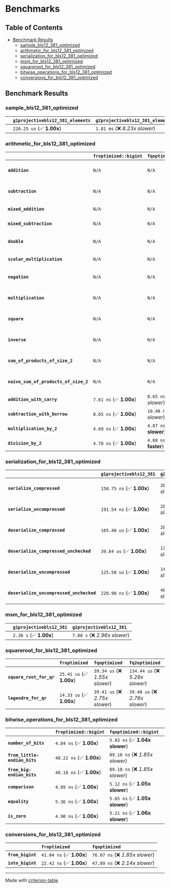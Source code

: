 # Benchmarks

## Table of Contents

- [Benchmark Results](#benchmark-results)
    - [sample_bls12_381_optimized](#sample_bls12_381_optimized)
    - [arithmetic_for_bls12_381_optimized](#arithmetic_for_bls12_381_optimized)
    - [serialization_for_bls12_381_optimized](#serialization_for_bls12_381_optimized)
    - [msm_for_bls12_381_optimized](#msm_for_bls12_381_optimized)
    - [squareroot_for_bls12_381_optimized](#squareroot_for_bls12_381_optimized)
    - [bitwise_operations_for_bls12_381_optimized](#bitwise_operations_for_bls12_381_optimized)
    - [conversions_for_bls12_381_optimized](#conversions_for_bls12_381_optimized)

## Benchmark Results

### sample_bls12_381_optimized

|        | `g1projectivebls12_381_elements`          | `g2projectivebls12_381_elements`           |
|:-------|:------------------------------------------|:------------------------------------------ |
|        | `220.25 us` (✅ **1.00x**)                 | `1.81 ms` (❌ *8.23x slower*)               |

### arithmetic_for_bls12_381_optimized

|                                       | `froptimized::bigint`          | `fqoptimized::bigint`           | `g1projectivebls12_381`          | `g2projectivebls12_381`          | `fq2optimized`                   | `fq12optimized`                   | `fqoptimized`                    | `froptimized`                     |
|:--------------------------------------|:-------------------------------|:--------------------------------|:---------------------------------|:---------------------------------|:---------------------------------|:----------------------------------|:---------------------------------|:--------------------------------- |
| **`addition`**                        | `N/A`                          | `N/A`                           | `1.22 us` (✅ **1.00x**)          | `3.87 us` (❌ *3.16x slower*)     | `23.29 ns` (🚀 **52.49x faster**) | `179.76 ns` (🚀 **6.80x faster**)  | `12.67 ns` (🚀 **96.47x faster**) | `8.66 ns` (🚀 **141.14x faster**)  |
| **`subtraction`**                     | `N/A`                          | `N/A`                           | `1.27 us` (✅ **1.00x**)          | `3.94 us` (❌ *3.11x slower*)     | `23.33 ns` (🚀 **54.30x faster**) | `158.25 ns` (🚀 **8.00x faster**)  | `12.89 ns` (🚀 **98.29x faster**) | `8.77 ns` (🚀 **144.37x faster**)  |
| **`mixed_addition`**                  | `N/A`                          | `N/A`                           | `885.26 ns` (✅ **1.00x**)        | `2.78 us` (❌ *3.15x slower*)     | `N/A`                            | `N/A`                             | `N/A`                            | `N/A`                             |
| **`mixed_subtraction`**               | `N/A`                          | `N/A`                           | `923.45 ns` (✅ **1.00x**)        | `2.85 us` (❌ *3.08x slower*)     | `N/A`                            | `N/A`                             | `N/A`                            | `N/A`                             |
| **`double`**                          | `N/A`                          | `N/A`                           | `583.95 ns` (✅ **1.00x**)        | `1.78 us` (❌ *3.05x slower*)     | `12.47 ns` (🚀 **46.84x faster**) | `67.37 ns` (🚀 **8.67x faster**)   | `7.24 ns` (🚀 **80.64x faster**)  | `5.87 ns` (🚀 **99.42x faster**)   |
| **`scalar_multiplication`**           | `N/A`                          | `N/A`                           | `338.33 us` (✅ **1.00x**)        | `976.57 us` (❌ *2.89x slower*)   | `N/A`                            | `N/A`                             | `N/A`                            | `N/A`                             |
| **`negation`**                        | `N/A`                          | `N/A`                           | `N/A`                            | `N/A`                            | `22.70 ns` (❌ *3.68x slower*)    | `102.91 ns` (❌ *16.70x slower*)   | `18.33 ns` (❌ *2.97x slower*)    | `6.16 ns` (✅ **1.00x**)           |
| **`multiplication`**                  | `N/A`                          | `N/A`                           | `N/A`                            | `N/A`                            | `242.09 ns` (❌ *5.27x slower*)   | `6.23 us` (❌ *135.57x slower*)    | `76.60 ns` (❌ *1.67x slower*)    | `45.98 ns` (✅ **1.00x**)          |
| **`square`**                          | `N/A`                          | `N/A`                           | `N/A`                            | `N/A`                            | `176.08 ns` (❌ *4.68x slower*)   | `4.38 us` (❌ *116.40x slower*)    | `65.02 ns` (❌ *1.73x slower*)    | `37.59 ns` (✅ **1.00x**)          |
| **`inverse`**                         | `N/A`                          | `N/A`                           | `N/A`                            | `N/A`                            | `15.37 us` (❌ *2.15x slower*)    | `25.73 us` (❌ *3.60x slower*)     | `15.09 us` (❌ *2.11x slower*)    | `7.16 us` (✅ **1.00x**)           |
| **`sum_of_products_of_size_2`**       | `N/A`                          | `N/A`                           | `N/A`                            | `N/A`                            | `526.71 ns` (❌ *6.21x slower*)   | `12.79 us` (❌ *150.71x slower*)   | `118.25 ns` (❌ *1.39x slower*)   | `84.86 ns` (✅ **1.00x**)          |
| **`naive_sum_of_products_of_size_2`** | `N/A`                          | `N/A`                           | `N/A`                            | `N/A`                            | `515.89 ns` (❌ *5.90x slower*)   | `12.72 us` (❌ *145.37x slower*)   | `163.09 ns` (❌ *1.86x slower*)   | `87.47 ns` (✅ **1.00x**)          |
| **`addition_with_carry`**             | `7.61 ns` (✅ **1.00x**)        | `8.65 ns` (❌ *1.14x slower*)    | `N/A`                            | `N/A`                            | `N/A`                            | `N/A`                             | `N/A`                            | `N/A`                             |
| **`subtraction_with_borrow`**         | `8.65 ns` (✅ **1.00x**)        | `10.48 ns` (❌ *1.21x slower*)   | `N/A`                            | `N/A`                            | `N/A`                            | `N/A`                             | `N/A`                            | `N/A`                             |
| **`multiplication_by_2`**             | `4.69 ns` (✅ **1.00x**)        | `4.87 ns` (✅ **1.04x slower**)  | `N/A`                            | `N/A`                            | `N/A`                            | `N/A`                             | `N/A`                            | `N/A`                             |
| **`division_by_2`**                   | `4.70 ns` (✅ **1.00x**)        | `4.68 ns` (✅ **1.00x faster**)  | `N/A`                            | `N/A`                            | `N/A`                            | `N/A`                             | `N/A`                            | `N/A`                             |

### serialization_for_bls12_381_optimized

|                                          | `g1projectivebls12_381`          | `g2projectivebls12_381`          | `froptimized`                      | `fqoptimized`                      | `fq2optimized`                     | `fq12optimized`                   |
|:-----------------------------------------|:---------------------------------|:---------------------------------|:-----------------------------------|:-----------------------------------|:-----------------------------------|:--------------------------------- |
| **`serialize_compressed`**               | `150.75 ns` (✅ **1.00x**)        | `202.55 ns` (❌ *1.34x slower*)   | `32.10 ns` (🚀 **4.70x faster**)    | `55.36 ns` (🚀 **2.72x faster**)    | `108.89 ns` (✅ **1.38x faster**)   | `704.63 ns` (❌ *4.67x slower*)    |
| **`serialize_uncompressed`**             | `191.54 ns` (✅ **1.00x**)        | `284.39 ns` (❌ *1.48x slower*)   | `32.69 ns` (🚀 **5.86x faster**)    | `55.26 ns` (🚀 **3.47x faster**)    | `108.88 ns` (✅ **1.76x faster**)   | `698.58 ns` (❌ *3.65x slower*)    |
| **`deserialize_compressed`**             | `165.40 us` (✅ **1.00x**)        | `284.98 us` (❌ *1.72x slower*)   | `52.55 ns` (🚀 **3147.27x faster**) | `93.97 ns` (🚀 **1760.06x faster**) | `218.70 ns` (🚀 **756.30x faster**) | `1.34 us` (🚀 **123.47x faster**)  |
| **`deserialize_compressed_unchecked`**   | `39.64 us` (✅ **1.00x**)         | `135.27 us` (❌ *3.41x slower*)   | `52.55 ns` (🚀 **754.37x faster**)  | `93.99 ns` (🚀 **421.77x faster**)  | `218.66 ns` (🚀 **181.29x faster**) | `1.34 us` (🚀 **29.61x faster**)   |
| **`deserialize_uncompressed`**           | `125.58 us` (✅ **1.00x**)        | `149.35 us` (❌ *1.19x slower*)   | `52.50 ns` (🚀 **2391.85x faster**) | `93.89 ns` (🚀 **1337.55x faster**) | `218.29 ns` (🚀 **575.31x faster**) | `1.34 us` (🚀 **93.76x faster**)   |
| **`deserialize_uncompressed_unchecked`** | `220.90 ns` (✅ **1.00x**)        | `481.17 ns` (❌ *2.18x slower*)   | `52.38 ns` (🚀 **4.22x faster**)    | `93.87 ns` (🚀 **2.35x faster**)    | `218.26 ns` (✅ **1.01x faster**)   | `1.34 us` (❌ *6.07x slower*)      |

### msm_for_bls12_381_optimized

|        | `g1projectivebls12_381`          | `g2projectivebls12_381`           |
|:-------|:---------------------------------|:--------------------------------- |
|        | `2.36 s` (✅ **1.00x**)           | `7.00 s` (❌ *2.96x slower*)       |

### squareroot_for_bls12_381_optimized

|                          | `froptimized`            | `fqoptimized`                   | `fq2optimized`                    |
|:-------------------------|:-------------------------|:--------------------------------|:--------------------------------- |
| **`square_root_for_qr`** | `25.41 us` (✅ **1.00x**) | `39.34 us` (❌ *1.55x slower*)   | `134.44 us` (❌ *5.29x slower*)    |
| **`legendre_for_qr`**    | `14.33 us` (✅ **1.00x**) | `39.41 us` (❌ *2.75x slower*)   | `39.48 us` (❌ *2.76x slower*)     |

### bitwise_operations_for_bls12_381_optimized

|                               | `froptimized::bigint`          | `fqoptimized::bigint`            |
|:------------------------------|:-------------------------------|:-------------------------------- |
| **`number_of_bits`**          | `4.84 ns` (✅ **1.00x**)        | `5.03 ns` (✅ **1.04x slower**)   |
| **`from_little-endian_bits`** | `48.22 ns` (✅ **1.00x**)       | `89.16 ns` (❌ *1.85x slower*)    |
| **`from_big-endian_bits`**    | `48.16 ns` (✅ **1.00x**)       | `89.18 ns` (❌ *1.85x slower*)    |
| **`comparison`**              | `4.89 ns` (✅ **1.00x**)        | `5.12 ns` (✅ **1.05x slower**)   |
| **`equality`**                | `5.36 ns` (✅ **1.00x**)        | `5.65 ns` (✅ **1.05x slower**)   |
| **`is_zero`**                 | `4.90 ns` (✅ **1.00x**)        | `5.21 ns` (✅ **1.06x slower**)   |

### conversions_for_bls12_381_optimized

|                   | `froptimized`            | `fqoptimized`                    |
|:------------------|:-------------------------|:-------------------------------- |
| **`from_bigint`** | `41.04 ns` (✅ **1.00x**) | `76.07 ns` (❌ *1.85x slower*)    |
| **`into_bigint`** | `22.42 ns` (✅ **1.00x**) | `47.89 ns` (❌ *2.14x slower*)    |

---
Made with [criterion-table](https://github.com/nu11ptr/criterion-table)

